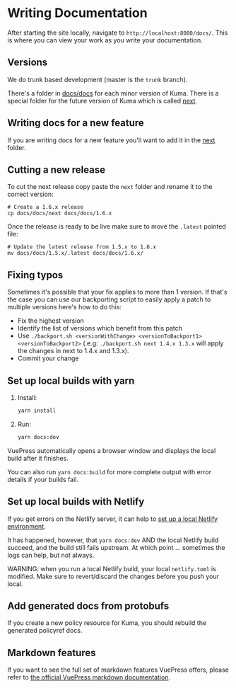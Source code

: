 # Writing Documentation

After starting the site locally, navigate to `http://localhost:8080/docs/`. This is where you can view your work 
as you write your documentation.

## Versions

We do trunk based development (master is the `trunk` branch).

There's a folder in [docs/docs](docs/docs) for each minor version of Kuma. 
There is a special folder for the future version of Kuma which is called [next](docs/docs/next).

## Writing docs for a new feature

If you are writing docs for a new feature you'll want to add it in the [next](docs/docs/next) folder.

## Cutting a new release

To cut the next release copy paste the `next` folder and rename it to the correct version:

```shell
# Create a 1.6.x release
cp docs/docs/next docs/docs/1.6.x
```

Once the release is ready to be live make sure to move the `.latest` pointed file:

```shell
# Update the latest release from 1.5.x to 1.6.x
mv docs/docs/1.5.x/.latest docs/docs/1.6.x/
```

## Fixing typos

Sometimes it's possible that your fix applies to more than 1 version.
If that's the case you can use our backporting script to easily apply a patch to multiple versions here's how to do this:

- Fix the highest version
- Identify the list of versions which benefit from this patch
- Use `./backport.sh <versionWithChange> <versionToBackport1> <versionToBackport2>` (.e.g: `./backport.sh next 1.4.x 1.3.x` will apply the changes in next to 1.4.x and 1.3.x).
- Commit your change

## Set up local builds with yarn

1.  Install:

    ```bash
    yarn install
    ```

1.  Run:

    ```bash
    yarn docs:dev
    ```

VuePress automatically opens a browser window and displays the local build after it finishes.

You can also run `yarn docs:build` for more complete output with error details if your builds fail.

## Set up local builds with Netlify

If you get errors on the Netlify server, it can help to [set up a local Netlify environment](https://docs.netlify.com/cli/get-started/).

It has happened, however, that `yarn docs:dev` AND the local Netlify build succeed, and the build still fails upstream. At which point … sometimes the logs can help, but not always.

WARNING: when you run a local Netlify build, your local `netlify.toml` is modified. Make sure to revert/discard the changes before you push your local.

## Add generated docs from protobufs

If you create a new policy resource for Kuma, you should rebuild the generated policyref docs.

## Markdown features
If you want to see the full set of markdown features VuePress offers, please refer to [the official VuePress
markdown documentation](https://vuepress.vuejs.org/guide/markdown.html).
